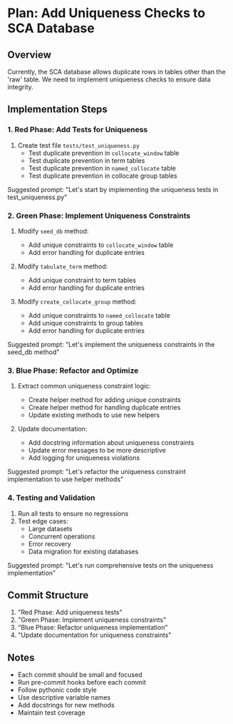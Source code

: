 # Plan: Add Uniqueness Checks to SCA Database

## Overview
Currently, the SCA database allows duplicate rows in tables other than the 'raw' table. We need to implement uniqueness checks to ensure data integrity.

## Implementation Steps

### 1. Red Phase: Add Tests for Uniqueness
1. Create test file `tests/test_uniqueness.py`
   - Test duplicate prevention in `collocate_window` table
   - Test duplicate prevention in term tables
   - Test duplicate prevention in `named_collocate` table
   - Test duplicate prevention in collocate group tables

Suggested prompt: "Let's start by implementing the uniqueness tests in test_uniqueness.py"

### 2. Green Phase: Implement Uniqueness Constraints
1. Modify `seed_db` method:
   - Add unique constraints to `collocate_window` table
   - Add error handling for duplicate entries

2. Modify `tabulate_term` method:
   - Add unique constraint to term tables
   - Add error handling for duplicate entries

3. Modify `create_collocate_group` method:
   - Add unique constraints to `named_collocate` table
   - Add unique constraints to group tables
   - Add error handling for duplicate entries

Suggested prompt: "Let's implement the uniqueness constraints in the seed_db method"

### 3. Blue Phase: Refactor and Optimize
1. Extract common uniqueness constraint logic:
   - Create helper method for adding unique constraints
   - Create helper method for handling duplicate entries
   - Update existing methods to use new helpers

2. Update documentation:
   - Add docstring information about uniqueness constraints
   - Update error messages to be more descriptive
   - Add logging for uniqueness violations

Suggested prompt: "Let's refactor the uniqueness constraint implementation to use helper methods"

### 4. Testing and Validation
1. Run all tests to ensure no regressions
2. Test edge cases:
   - Large datasets
   - Concurrent operations
   - Error recovery
   - Data migration for existing databases

Suggested prompt: "Let's run comprehensive tests on the uniqueness implementation"

## Commit Structure
1. "Red Phase: Add uniqueness tests"
2. "Green Phase: Implement uniqueness constraints"
3. "Blue Phase: Refactor uniqueness implementation"
4. "Update documentation for uniqueness constraints"

## Notes
- Each commit should be small and focused
- Run pre-commit hooks before each commit
- Follow pythonic code style
- Use descriptive variable names
- Add docstrings for new methods
- Maintain test coverage
